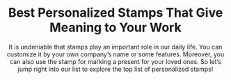 ---
layout: post
title: Best Personalized Stamps That Give Meaning to Your Work
subtitle: It is undeniable that stamps play an important role in our daily life. You can customize it by your own company’s name or some features. Moreover, you can also use the stamp for marking a present for your loved ones. So let’s jump right into our list to explore the top list of personalized stamps!
header-img: "img/post/2023/09/copied/medium_Personalized_stamps_0ea9f8bf67.jpg"
header-style: text
permalink: "/personalized-stamps/"
catalog: true
tags:
  - Recipients 
  - Men
---   